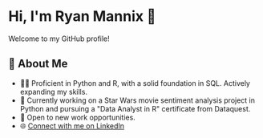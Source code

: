 # Hi, I'm Ryan Mannix 👋

Welcome to my GitHub profile!

## 🚀 About Me
- 👨‍💻 Proficient in Python and R, with a solid foundation in SQL. Actively expanding my skills.
- 🌱 Currently working on a Star Wars movie sentiment analysis project in Python and pursuing a "Data Analyst in R" certificate from Dataquest.
- 💼 Open to new work opportunities.
- 🌐 [Connect with me on LinkedIn](https://www.linkedin.com/in/ryanmannix1)
